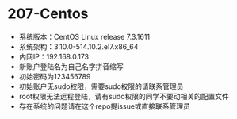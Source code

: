 # 207-Centos
- 系统版本：CentOS Linux release 7.3.1611
- 系统架构：3.10.0-514.10.2.el7.x86_64
- 内网IP：192.168.0.173
- 新账户登陆名为自己名字拼音缩写
- 初始密码为123456789
- 初始账户无sudo权限，需要sudo权限的请联系管理员
- root权限无法远程登陆，请有sudo权限的同学不要动相关的配置文件
- 存在系统的问题请在这个repo提issue或直接联系管理员
